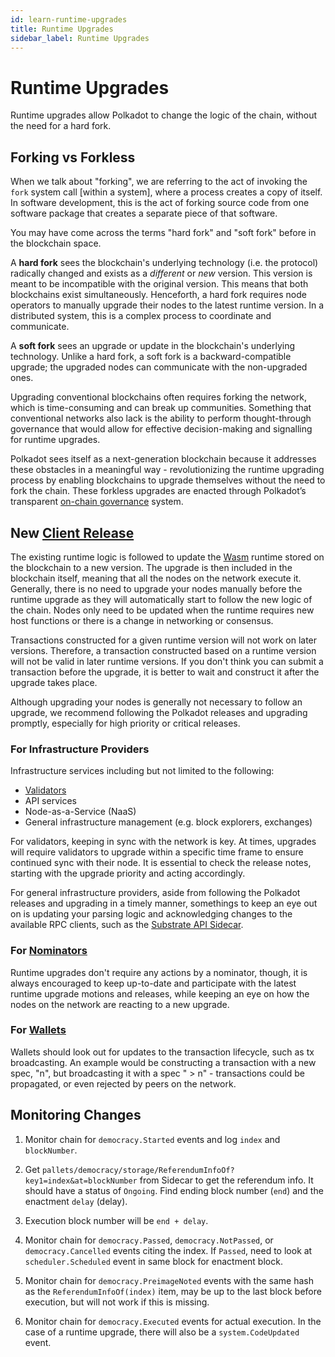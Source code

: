 ```yaml
---
id: learn-runtime-upgrades
title: Runtime Upgrades
sidebar_label: Runtime Upgrades
---
```


# Runtime Upgrades 

Runtime upgrades allow Polkadot to change the logic of the chain, without the need 
for a hard fork.

## Forking vs Forkless

When we talk about "forking", we are referring to the act of invoking the `fork` system 
call [within a system], where a process creates a copy of itself. In software development, 
this is the act of forking source code from one software package that creates a separate 
piece of that software. 

You may have come across the terms "hard fork" and "soft fork" 
before in the blockchain space.

A __hard fork__ sees the blockchain's underlying technology (i.e. the protocol) radically 
changed and exists as a _different_ or _new_ version. This version is meant to be incompatible 
with the original version. This means that both blockchains exist simultaneously. Henceforth, 
a hard fork requires node operators to manually upgrade their nodes to the latest runtime 
version. In a distributed system, this is a complex process to coordinate and communicate.

A __soft fork__ sees an upgrade or update in the blockchain's underlying technology. Unlike a 
hard fork, a soft fork is a backward-compatible upgrade; the upgraded nodes can communicate 
with the non-upgraded ones.

Upgrading conventional blockchains often requires forking the network, which is time-consuming 
and can break up communities. Something that conventional networks also lack is the ability to 
perform thought-through governance that would allow for effective decision-making and signalling 
for runtime upgrades. 

Polkadot sees itself as a next-generation blockchain because it addresses these 
obstacles in a meaningful way - revolutionizing the runtime upgrading process by enabling blockchains 
to upgrade themselves without the need to fork the chain. These forkless upgrades are enacted 
through Polkadot’s transparent [on-chain governance](learn-governance.md) system.

## New [Client Release](https://github.com/paritytech/polkadot/releases)

The existing runtime logic is followed to update the [Wasm](learn-wasm.md) runtime stored on 
the blockchain to a new version. The upgrade is then included in the blockchain itself, meaning 
that all the nodes on the network execute it. Generally, there is no need to upgrade your nodes 
manually before the runtime upgrade as they will automatically start to follow the new logic of 
the chain. Nodes only need to be updated when the runtime requires new host functions or there is 
a change in networking or consensus.

Transactions constructed for a given runtime version will not work on later versions. 
Therefore, a transaction constructed based on a runtime version will not be valid in 
later runtime versions. If you don't think you can submit a transaction before the upgrade, 
it is better to wait and construct it after the upgrade takes place.

Although upgrading your nodes is generally not necessary to follow an upgrade, we recommend
following the Polkadot releases and upgrading promptly, especially for high priority or
critical releases.

### For Infrastructure Providers

Infrastructure services including but not limited to the following:

- [Validators](maintain-guides-how-to-upgrade.md)
- API services
- Node-as-a-Service (NaaS)
- General infrastructure management (e.g. block explorers, exchanges)

For validators, keeping in sync with the network is key. At times, upgrades will require validators
to upgrade within a specific time frame to ensure continued sync with their node. It is essential to 
check the release notes, starting with the upgrade priority and acting accordingly.

For general infrastructure providers, aside from following the Polkadot releases and upgrading in a timely manner, somethings to keep an eye out on is updating your parsing logic and acknowledging changes to the available RPC clients, such as the [Substrate API Sidecar](https://github.com/paritytech/substrate-api-sidecar). 

### For [Nominators](maintain-guides-how-to-nominate-polkadot.md)

Runtime upgrades don't require any actions by a nominator, though, it is always encouraged to 
keep up-to-date and participate with the latest runtime upgrade motions and releases, while
keeping an eye on how the nodes on the network are reacting to a new upgrade.

### For [Wallets](build-wallets.md)

Wallets should look out for updates to the transaction lifecycle, such as tx broadcasting. An example
would be constructing a transaction with a new spec, "n", but broadcasting it with a spec " > n" -
transactions could be propagated, or even rejected by peers on the network.

## Monitoring Changes

1. Monitor chain for `democracy.Started` events and log `index` and `blockNumber`.

2. Get `pallets/democracy/storage/ReferendumInfoOf?key1=index&at=blockNumber` from Sidecar to get the referendum info. It should have a status of `Ongoing`. Find ending block number (`end`) and the enactment `delay` (delay).

3. Execution block number will be `end + delay`.

4. Monitor chain for `democracy.Passed`, `democracy.NotPassed`, or `democracy.Cancelled` events citing the index. If `Passed`, need to look at `scheduler.Scheduled` event in same block for enactment block.

5. Monitor chain for `democracy.PreimageNoted` events with the same hash as the `ReferendumInfoOf(index)` item, may be up to the last block before execution, but will not work if this is missing.

6. Monitor chain for `democracy.Executed` events for actual execution. In the case of a runtime upgrade, there will also be a `system.CodeUpdated` event.
